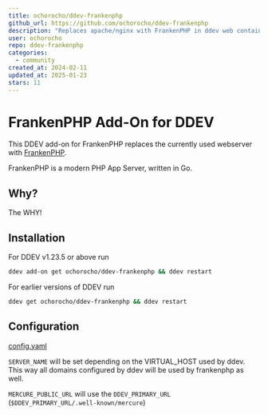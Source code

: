 ```yaml
---
title: ochorocho/ddev-frankenphp
github_url: https://github.com/ochorocho/ddev-frankenphp
description: "Replaces apache/nginx with FrankenPHP in ddev web container"
user: ochorocho
repo: ddev-frankenphp
categories:
  - community
created_at: 2024-02-11
updated_at: 2025-01-23
stars: 11
---
```


# FrankenPHP Add-On for DDEV

This DDEV add-on for FrankenPHP replaces the currently used webserver
with [FrankenPHP](https://frankenphp.dev/).

FrankenPHP is a modern PHP App Server, written in Go.

## Why?

The WHY!

## Installation

For DDEV v1.23.5 or above run

```sh
ddev add-on get ochorocho/ddev-frankenphp && ddev restart
```

For earlier versions of DDEV run

```sh
ddev get ochorocho/ddev-frankenphp && ddev restart
```

## Configuration

[config.yaml](https://github.com/ochorocho/ddev-frankenphp/blob/main/frankenphp%2Fconfig.yaml)

`SERVER_NAME` will be set depending on the VIRTUAL_HOST used by ddev.
This way all domains configured by ddev will be used by frankenphp as well.

`MERCURE_PUBLIC_URL` will use the `DDEV_PRIMARY_URL` (`$DDEV_PRIMARY_URL/.well-known/mercure`)

